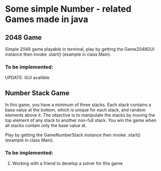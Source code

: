 # Some simple Number - related Games made in java

## 2048 Game
Simple 2048 game playable in terminal, play by getting the Game2048GUI instance then invoke .start() (example in class Main).

### To be implemented:

UPDATE: GUI availible

## Number Stack Game

In this game, you have a minimum of three stacks. Each stack contains a base value at the bottom, which is unique for each stack, and random elements above it. The objective is to manipulate the stacks by moving the top element of any stack to another non-full stack. You win the game when all stacks contain only the base value at.

Play by getting the GameNumberStack instance then invoke .start() (example in class Main).

### To be implemented:

1. Working with a friend to develop a solver for this game
